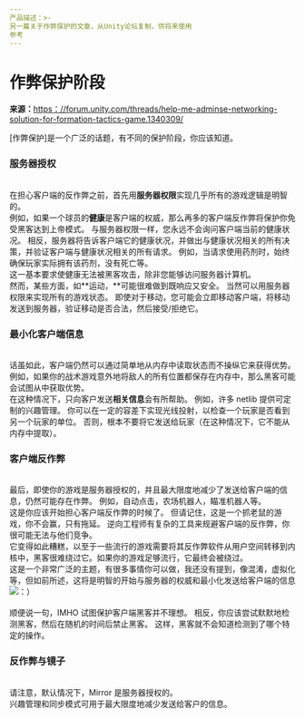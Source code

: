 ```yaml
---
产品描述：>-
另一篇关于作弊保护的文章，从Unity论坛复制，供将来使用
参考
---
```


# 作弊保护阶段

**来源：**[https：//forum.unity.com/threads/help-me-adminse-networking-solution-for-formation-tactics-game.1340309/](https://forum.unity.com/threads/help-me-choose-networking-solution-for-formation-tactics-game.1340309/)

[作弊保护]是一个广泛的话题，有不同的保护阶段，你应该知道。

### **服务器授权**

\
在担心客户端的反作弊之前，首先用**服务器权限**实现几乎所有的游戏逻辑是明智的。
\
例如，如果一个球员的**健康**是客户端的权威，那么再多的客户端反作弊将保护你免受黑客达到上帝模式。 与服务器权限一样，您永远不会询问客户端当前的健康状况。 相反，服务器将告诉客户端它的健康状况，并做出与健康状况相关的所有决策，并验证客户端与健康状况相关的所有请求。 例如，当请求使用药剂时，始终确保玩家实际拥有该药剂，没有死亡等。
\
这一基本要求使健康无法被黑客攻击，除非您能够访问服务器计算机。
\
然而，某些方面，如**运动，**可能很难做到既响应又安全。
当然可以用服务器权限来实现所有的游戏状态。 即使对于移动，您可能会立即移动客户端，将移动发送到服务器，验证移动是否合法，然后接受/拒绝它。

### **最小化客户端信息**

\
话虽如此，客户端仍然可以通过简单地从内存中读取状态而不操纵它来获得优势。
例如，如果你的战术游戏意外地将敌人的所有位置都保存在内存中，那么黑客可能会试图从中获取优势。
\
在这种情况下，只向客户发送**相关信息**会有所帮助。 例如，许多 netlib 提供可定制的兴趣管理。 你可以在一定的容差下实现光线投射，以检查一个玩家是否看到另一个玩家的单位。 否则，根本不要将它发送给玩家（在这种情况下，它不能从内存中提取）。

### &#x20;**客户端反作弊**

\
最后，即使你的游戏是服务器授权的，并且最大限度地减少了发送给客户端的信息，仍然可能存在作弊。 例如，自动点击，农场机器人，瞄准机器人等。
\
这是你应该开始担心客户端反作弊的时候了。
但请记住，这是一个抓老鼠的游戏，你不会赢，只有拖延。
逆向工程师有复杂的工具来规避客户端的反作弊，你很可能无法与他们竞争。
\
它变得如此糟糕，以至于一些流行的游戏需要将其反作弊软件从用户空间转移到内核中，黑客很难绕过它。如果你的游戏足够流行，它最终会被绕过。
\
这是一个非常广泛的主题，有很多事情你可以做，我还没有提到，像混淆，虚拟化等，但如前所述，这将是明智的开始与服务器的权威和最小化发送给客户端的信息![：）](https://forum.unity.com/styles/default/xenforo/clear.png)\
\
顺便说一句，IMHO 试图保护客户端黑客并不理想。
相反，你应该尝试默默地检测黑客，然后在随机的时间后禁止黑客。 这样，黑客就不会知道检测到了哪个特定的操作。

### &#x20;**反作弊与镜子**

\
请注意，默认情况下，Mirror 是服务器授权的。\
兴趣管理和同步模式可用于最大限度地减少发送给客户的信息。
